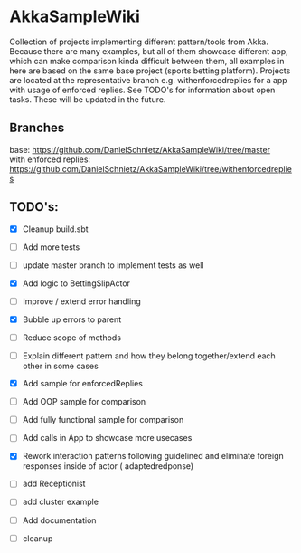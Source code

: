 # AkkaSampleWiki
Collection of projects implementing different pattern/tools from Akka. Because there are many examples, but all of them showcase different app, which can make comparison kinda difficult between them, all examples in here are based on the same base project (sports betting platform).
Projects are located at the representative branch e.g. withenforcedreplies for a app with usage of enforced replies. See TODO's for information about open tasks. These will be updated in the future. 
## Branches
base: https://github.com/DanielSchnietz/AkkaSampleWiki/tree/master  
with enforced replies: https://github.com/DanielSchnietz/AkkaSampleWiki/tree/withenforcedreplies

## TODO's:
- [x] Cleanup build.sbt
- [ ] Add more tests
- [ ] update master branch to implement tests as well
- [x] Add logic to BettingSlipActor
- [ ] Improve / extend error handling
- [x] Bubble up errors to parent
- [ ] Reduce scope of methods
- [ ] Explain different pattern and how they belong together/extend each other in some cases
- [x] Add sample for enforcedReplies
- [ ] Add OOP sample for comparison
- [ ] Add fully functional sample for comparison
- [ ] Add calls in App to showcase more usecases
- [x] Rework interaction patterns following guidelined and eliminate foreign responses inside of actor ( adaptedredponse)
- [ ] add Receptionist
- [ ] add cluster example
- [ ] Add documentation
- [ ] cleanup


